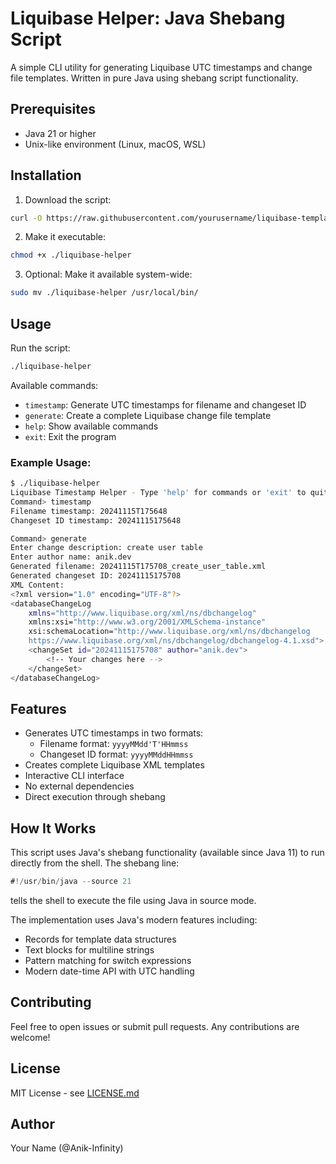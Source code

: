 # Liquibase Helper: Java Shebang Script
A simple CLI utility for generating Liquibase UTC timestamps and change file templates. Written in pure Java using shebang script functionality.

## Prerequisites
- Java 21 or higher
- Unix-like environment (Linux, macOS, WSL)

## Installation
1. Download the script:
```bash
curl -O https://raw.githubusercontent.com/yourusername/liquibase-template-generator/main/liquibase-helper
```

2. Make it executable:
```bash
chmod +x ./liquibase-helper
```

3. Optional: Make it available system-wide:
```bash
sudo mv ./liquibase-helper /usr/local/bin/
```

## Usage
Run the script:
```bash
./liquibase-helper
```

Available commands:
- `timestamp`: Generate UTC timestamps for filename and changeset ID
- `generate`: Create a complete Liquibase change file template
- `help`: Show available commands
- `exit`: Exit the program

### Example Usage:
```bash
$ ./liquibase-helper
Liquibase Timestamp Helper - Type 'help' for commands or 'exit' to quit
Command> timestamp
Filename timestamp: 20241115T175648
Changeset ID timestamp: 20241115175648

Command> generate
Enter change description: create user table
Enter author name: anik.dev
Generated filename: 20241115T175708_create_user_table.xml
Generated changeset ID: 20241115175708
XML Content:
<?xml version="1.0" encoding="UTF-8"?>
<databaseChangeLog
    xmlns="http://www.liquibase.org/xml/ns/dbchangelog"
    xmlns:xsi="http://www.w3.org/2001/XMLSchema-instance"
    xsi:schemaLocation="http://www.liquibase.org/xml/ns/dbchangelog
    https://www.liquibase.org/xml/ns/dbchangelog/dbchangelog-4.1.xsd">
    <changeSet id="20241115175708" author="anik.dev">
        <!-- Your changes here -->
    </changeSet>
</databaseChangeLog>
```

## Features
- Generates UTC timestamps in two formats:
  - Filename format: `yyyyMMdd'T'HHmmss`
  - Changeset ID format: `yyyyMMddHHmmss`
- Creates complete Liquibase XML templates
- Interactive CLI interface
- No external dependencies
- Direct execution through shebang

## How It Works
This script uses Java's shebang functionality (available since Java 11) to run directly from the shell. The shebang line:
```java
#!/usr/bin/java --source 21
```
tells the shell to execute the file using Java in source mode.

The implementation uses Java's modern features including:
- Records for template data structures
- Text blocks for multiline strings
- Pattern matching for switch expressions
- Modern date-time API with UTC handling

## Contributing
Feel free to open issues or submit pull requests. Any contributions are welcome!

## License
MIT License - see [LICENSE.md](LICENSE.md)

## Author
Your Name (@Anik-Infinity)